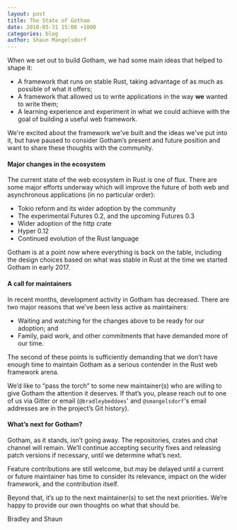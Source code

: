 ```yaml
---
layout: post
title: The State of Gotham
date: 2018-05-31 15:00 +1000
categories: blog
author: Shaun Mangelsdorf
---
```


When we set out to build Gotham, we had some main ideas that helped to shape it:

* A framework that runs on stable Rust, taking advantage of as much as possible
  of what it offers;
* A framework that allowed us to write applications in the way **we** wanted to
  write them;
* A learning experience and experiment in what we could achieve with the goal of
  building a useful web framework.

We're excited about the framework we've built and the ideas we've put into it,
but have paused to consider Gotham’s present and future position and want to
share these thoughts with the community.

#### Major changes in the ecosystem

The current state of the web ecosystem in Rust is one of flux. There are some
major efforts underway which will improve the future of both web and
asynchronous applications (in no particular order):

* Tokio reform and its wider adoption by the community
* The experimental Futures 0.2, and the upcoming Futures 0.3
* Wider adoption of the http crate
* Hyper 0.12
* Continued evolution of the Rust language

Gotham is at a point now where everything is back on the table, including the
design choices based on what was stable in Rust at the time we started Gotham in
early 2017.

#### A call for maintainers

In recent months, development activity in Gotham has decreased. There are two
major reasons that we’ve been less active as maintainers:

* Waiting and watching for the changes above to be ready for our adoption; and
* Family, paid work, and other commitments that have demanded more of our time.

The second of these points is sufficiently demanding that we don’t have enough
time to maintain Gotham as a serious contender in the Rust web framework arena.

We’d like to “pass the torch” to some new maintainer(s) who are willing to give
Gotham the attention it deserves. If that’s you, please reach out to one of us
via Gitter or email (`@bradleybeddoes`' and `@smangelsdorf`'s email addresses
are in the project’s Git history).

#### What’s next for Gotham?

Gotham, as it stands, isn’t going away. The repositories, crates and chat
channel will remain. We’ll continue accepting security fixes and releasing patch
versions if necessary, until we determine what’s next.

Feature contributions are still welcome, but may be delayed until a current or
future maintainer has time to consider its relevance, impact on the wider
framework, and the contribution itself.

Beyond that, it’s up to the next maintainer(s) to set the next priorities. We’re
happy to provide our own thoughts on what that should be.

Bradley and Shaun
